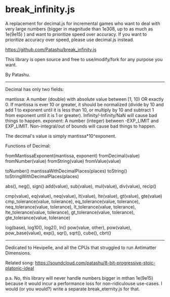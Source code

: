 # break_infinity.js
A replacement for decimal.js for incremental games who want to deal with very large numbers (bigger in magnitude than 1e308, up to as much as 1e(9e15) ) and want to prioritize speed over accuracy.
If you want to prioritize accuracy over speed, please use decimal.js instead.

https://github.com/Patashu/break_infinity.js

This library is open source and free to use/modify/fork for any purpose you want.

By Patashu.

---

Decimal has only two fields:

mantissa: A number (double) with absolute value between [1, 10) OR exactly 0. If mantissa is ever 10 or greater, it should be normalized (divide by 10 and add 1 to exponent until it is less than 10, or multiply by 10 and subtract 1 from exponent until it is 1 or greater). Infinity/-Infinity/NaN will cause bad things to happen.
exponent: A number (integer) between -EXP_LIMIT and EXP_LIMIT. Non-integral/out of bounds will cause bad things to happen.

The decimal's value is simply mantissa*10^exponent.

Functions of Decimal:

fromMantissaExponent(mantissa, exponent)
fromDecimal(value)
fromNumber(value)
fromString(value)
fromValue(value)

toNumber()
mantissaWithDecimalPlaces(places)
toString()
toStringWithDecimalPlaces(places)

abs(), neg(), sign()
add(value), sub(value), mul(value), div(value), recip()

cmp(value), eq(value), neq(value), lt(value), lte(value), gt(value), gte(value)
cmp_tolerance(value, tolerance), eq_tolerance(value, tolerance), neq_tolerance(value, tolerance), lt_tolerance(value, tolerance), lte_tolerance(value, tolerance), gt_tolerance(value, tolerance), gte_tolerance(value, tolerance)

log(base), log10(), log2(), ln()
pow(value, other), pow(value), pow_base(value), exp(), sqr(), sqrt(), cube(), cbrt()

---

Dedicated to Hevipelle, and all the CPUs that struggled to run Antimatter Dimensions.

Related song: https://soundcloud.com/patashu/8-bit-progressive-stoic-platonic-ideal

p.s. No, this library will never handle numbers bigger in mthan 1e(9e15) because it would incur a performance loss for non-ridiculouse use-cases. I would (or you would?) write a separate break_eternity.js for that.
